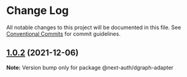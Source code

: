# Change Log

All notable changes to this project will be documented in this file.
See [Conventional Commits](https://conventionalcommits.org) for commit guidelines.

## [1.0.2](https://github.com/nextauthjs/adapters/compare/@next-auth/dgraph-adapter@1.0.1...@next-auth/dgraph-adapter@1.0.2) (2021-12-06)

**Note:** Version bump only for package @next-auth/dgraph-adapter
